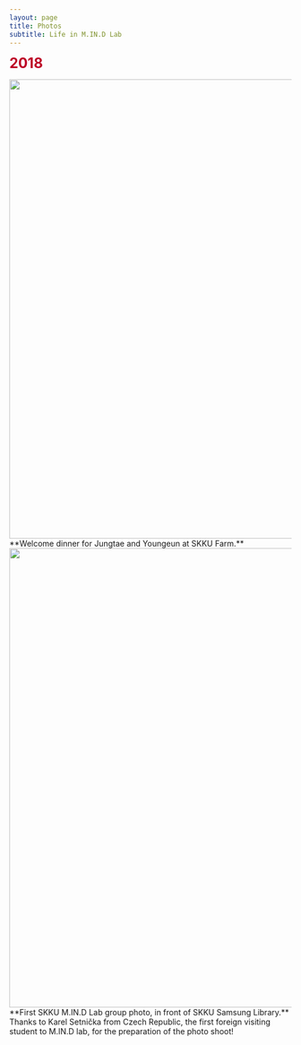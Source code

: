 ```yaml
---
layout: page
title: Photos
subtitle: Life in M.IN.D Lab
---
```


<b><span style="font-size: 25px !important; color: #BD0026;">2018</span></b>

<img src="https://raw.githubusercontent.com/mindlab-skku/mindlab-skku.github.io/master/img/180305_newcomer_welcome_dinner_mokjang.jpeg" width="820" align="center"/>
**Welcome dinner for Jungtae and Youngeun at SKKU Farm.**
  
<img src="https://raw.githubusercontent.com/mindlab-skku/mindlab-skku.github.io/master/img/group_photo.jpg" width="820" align="center"/>
**First SKKU M.IN.D Lab group photo, in front of SKKU Samsung Library.**<br/> 
Thanks to Karel Setnička from Czech Republic, the first foreign visiting student to M.IN.D lab, for the preparation of the photo shoot!
